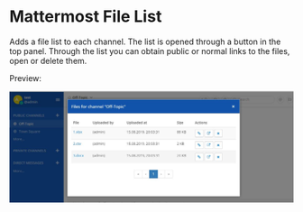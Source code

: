 # Mattermost File List

Adds a file list to each channel.
The list is opened through a button in the top panel.
Through the list you can obtain public or normal links to the files, open or delete them.

Preview:

![Sample list](docs/img/list.jpg)
